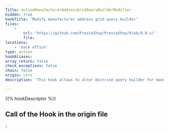 ```yaml
---
Title: actionManufacturerAddressGridQueryBuilderModifier
hidden: true
hookTitle: 'Modify manufacturer address grid query builder'
files:
    -
        url: 'https://github.com/PrestaShop/PrestaShop/blob/9.0.x/'
        file: 
locations:
    - 'back office'
type: action
hookAliases: 
array_return: false
check_exceptions: false
chain: false
origin: core
description: 'This hook allows to alter Doctrine query builder for manufacturer address grid'

---
```


{{% hookDescriptor %}}

## Call of the Hook in the origin file

```php
;
```

